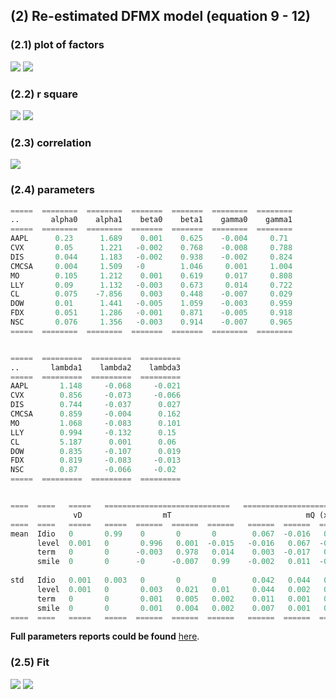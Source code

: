 ## (2) Re-estimated DFMX model (equation 9 - 12)


### (2.1) plot of factors 
![](https://dl.dropboxusercontent.com/u/97697694/ImvolSurf/Update20161121/dfmxFactors_revisit.png)
![](https://dl.dropboxusercontent.com/u/97697694/ImvolSurf/Update20161121/dfmxFactors_revisit_sep.png)

### (2.2) r square 
![](https://dl.dropboxusercontent.com/u/97697694/ImvolSurf/Update20161121/rsquared_revisit.png)
![](https://dl.dropboxusercontent.com/u/97697694/ImvolSurf/Update20161121/rsquaredsurf_revisit.png)

### (2.3) correlation 
![](https://dl.dropboxusercontent.com/u/97697694/ImvolSurf/Update20161121/corr_revisit.png)

### (2.4) parameters 
```python 
=====  ========  ========  =======  =======  ========  ========
..       alpha0    alpha1    beta0    beta1    gamma0    gamma1
=====  ========  ========  =======  =======  ========  ========
AAPL      0.23      1.689    0.001    0.625    -0.004     0.71
CVX       0.05      1.221   -0.002    0.768    -0.008     0.788
DIS       0.044     1.183   -0.002    0.938    -0.002     0.824
CMCSA     0.004     1.509   -0        1.046     0.001     1.004
MO        0.105     1.212    0.001    0.619     0.017     0.808
LLY       0.09      1.132   -0.003    0.673     0.014     0.722
CL        0.075    -7.856    0.003    0.448    -0.007     0.029
DOW       0.01      1.441   -0.005    1.059    -0.003     0.959
FDX       0.051     1.286   -0.001    0.871    -0.005     0.918
NSC       0.076     1.356   -0.003    0.914    -0.007     0.965
=====  ========  ========  =======  =======  ========  ========


=====  =========  =========  =========
..       lambda1    lambda2    lambda3
=====  =========  =========  =========
AAPL       1.148     -0.068     -0.021
CVX        0.856     -0.073     -0.066
DIS        0.744     -0.037      0.027
CMCSA      0.859     -0.004      0.162
MO         1.068     -0.083      0.101
LLY        0.994     -0.132      0.15
CL         5.187      0.001      0.06
DOW        0.835     -0.107      0.019
FDX        0.819     -0.083     -0.013
NSC        0.87      -0.066     -0.02
=====  =========  =========  =========


====  ====   =====   ============================   ============================== 
              vD                  mT                              mQ (x1E3) 
====  ====   =====   =====  ======  ======  ======   ======  ======  ======  ======  
mean  Idio   0       0.99    0       0       0        0.067  -0.016   0.003  -0.002  
      level  0.001   0       0.996   0.001  -0.015   -0.016   0.067  -0.017   0.011  
      term   0       0      -0.003   0.978   0.014    0.003  -0.017   0.005  -0.003  
      smile  0       0      -0      -0.007   0.99    -0.002   0.011  -0.003   0.002  
                                                                                   
std   Idio   0.001   0.003   0       0       0        0.042   0.044   0.011   0.007  
      level  0.001   0       0.003   0.021   0.01     0.044   0.002   0.001   0.001  
      term   0       0       0.001   0.005   0.002    0.011   0.001   0       0      
      smile  0       0       0.001   0.004   0.002    0.007   0.001   0       0      
====  ====   =====   =====  ======  ======  ======   ======  ======  ======  ======  
```
**Full parameters reports could be found** [here](https://github.com/gongmichael/ImvolSurf/blob/master/imvolsurf/meeting/20161121/Par_revisit.md).

### (2.5) Fit 
![](https://dl.dropboxusercontent.com/u/97697694/ImvolSurf/Update20161121/RMSEIS_revist.png)
![](https://dl.dropboxusercontent.com/u/97697694/ImvolSurf/Update20161121/HMIS_revisit.png)

